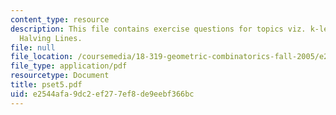 ```yaml
---
content_type: resource
description: This file contains exercise questions for topics viz. k-levels, k-sets,
  Halving Lines.
file: null
file_location: /coursemedia/18-319-geometric-combinatorics-fall-2005/e2544afa9dc2ef277ef8de9eebf366bc_pset5.pdf
file_type: application/pdf
resourcetype: Document
title: pset5.pdf
uid: e2544afa-9dc2-ef27-7ef8-de9eebf366bc
---
```

